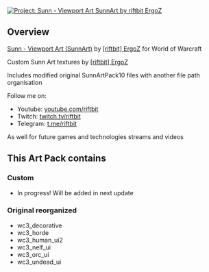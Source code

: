 
[![Project: Sunn - Viewport Art SunnArt by riftbit ErgoZ](https://cf.way2muchnoise.eu/full_423628_downloads.svg)](https://www.curseforge.com/wow/addons/sunnartergozpack)

## Overview

[Sunn - Viewport Art (SunnArt)](https://www.curseforge.com/wow/addons/sunnartergozpack) by [\[riftbit\] ErgoZ](https://www.curseforge.com/members/riftbit/projects) for World of Warcraft

Custom Sunn Art textures by [\[riftbit\] ErgoZ](https://www.curseforge.com/members/riftbit/projects)

Includes modified original SunnArtPack10 files with another file path organisation

Follow me on:

 - Youtube: [youtube.com/riftbit](https://youtube.com/riftbit)
 - Twitch: [twitch.tv/riftbit](https://www.twitch.tv/riftbit)
 - Telegram: [t.me/riftbit](https://t.me/riftbit)

As well for future games and technologies streams and videos

## This Art Pack contains

### Custom

 - In progress! Will be added in next update

### Original reorganized

 - wc3_decorative
 - wc3_horde
 - wc3_human_ui2
 - wc3_nelf_ui
 - wc3_orc_ui
 - wc3_undead_ui
